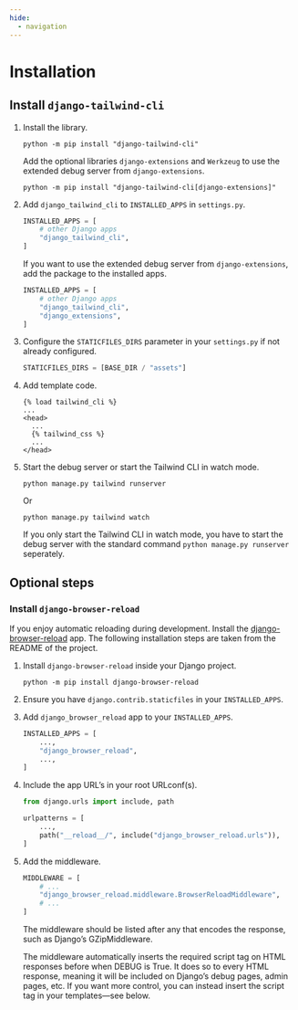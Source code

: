 ```yaml
---
hide:
  - navigation
---
```


# Installation

## Install `django-tailwind-cli`

1. Install the library.

   ```shell
   python -m pip install "django-tailwind-cli"
   ```

   Add the optional libraries `django-extensions` and `Werkzeug` to use the extended debug server
   from `django-extensions`.

   ```shell
   python -m pip install "django-tailwind-cli[django-extensions]"
   ```

2. Add `django_tailwind_cli` to `INSTALLED_APPS` in `settings.py`.

   ```python
   INSTALLED_APPS = [
       # other Django apps
       "django_tailwind_cli",
   ]
   ```

   If you want to use the extended debug server from `django-extensions`, add the package to the
   installed apps.

   ```python
   INSTALLED_APPS = [
       # other Django apps
       "django_tailwind_cli",
       "django_extensions",
   ]
   ```

3. Configure the `STATICFILES_DIRS` parameter in your `settings.py` if not already configured.

   ```python
   STATICFILES_DIRS = [BASE_DIR / "assets"]
   ```

4. Add template code.

   ```htmldjango
   {% load tailwind_cli %}
   ...
   <head>
     ...
     {% tailwind_css %}
     ...
   </head>
   ```

5. Start the debug server or start the Tailwind CLI in watch mode.

   ```shell
   python manage.py tailwind runserver
   ```

   Or

   ```shell
   python manage.py tailwind watch
   ```

   If you only start the Tailwind CLI in watch mode, you have to start the debug server with the standard command `python manage.py runserver` seperately.

## Optional steps

### Install `django-browser-reload`

If you enjoy automatic reloading during development. Install the [django-browser-reload](https://github.com/adamchainz/django-browser-reload) app. The following installation steps are taken from the README of the project.

1. Install `django-browser-reload` inside your Django project.

   ```shell
   python -m pip install django-browser-reload
   ```

2. Ensure you have `django.contrib.staticfiles` in your `INSTALLED_APPS`.

3. Add `django_browser_reload` app to your `INSTALLED_APPS`.

   ```python
   INSTALLED_APPS = [
       ...,
       "django_browser_reload",
       ...,
   ]
   ```

4. Include the app URL’s in your root URLconf(s).

   ```python
   from django.urls import include, path

   urlpatterns = [
       ...,
       path("__reload__/", include("django_browser_reload.urls")),
   ]
   ```

5. Add the middleware.

   ```python
   MIDDLEWARE = [
       # ...
       "django_browser_reload.middleware.BrowserReloadMiddleware",
       # ...
   ]
   ```

   The middleware should be listed after any that encodes the response, such as Django’s GZipMiddleware.

   The middleware automatically inserts the required script tag on HTML responses before </body> when DEBUG is True. It does so to every HTML response, meaning it will be included on Django’s debug pages, admin pages, etc. If you want more control, you can instead insert the script tag in your templates—see below.
